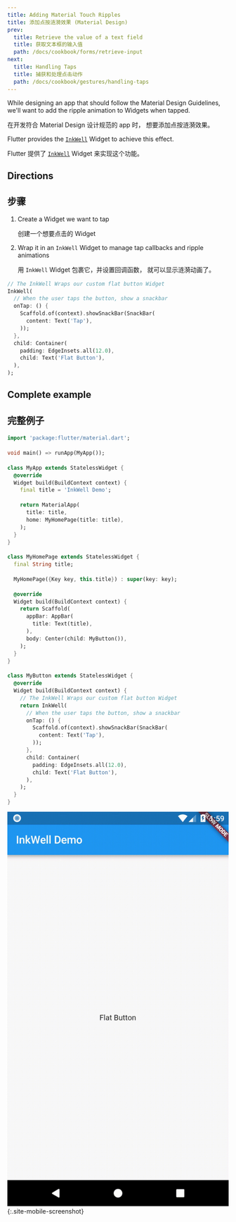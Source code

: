 ```yaml
---
title: Adding Material Touch Ripples
title: 添加点按涟漪效果 (Material Design)
prev:
  title: Retrieve the value of a text field
  title: 获取文本框的输入值
  path: /docs/cookbook/forms/retrieve-input
next:
  title: Handling Taps
  title: 捕获和处理点击动作
  path: /docs/cookbook/gestures/handling-taps
---
```


While designing an app that should follow the Material Design Guidelines, we'll
want to add the ripple animation to Widgets when tapped.

在开发符合 Material Design 设计规范的 app 时， 想要添加点按涟漪效果。

Flutter provides the [`InkWell`]({{site.api}}/flutter/material/InkWell-class.html)
Widget to achieve this effect.

Flutter 提供了 [`InkWell`]({{site.api}}/flutter/material/InkWell-class.html) Widget 来实现这个功能。

## Directions

## 步骤

  1. Create a Widget we want to tap

     创建一个想要点击的 Widget

  2. Wrap it in an `InkWell` Widget to manage tap callbacks and ripple animations

     用 `InkWell` Widget 包裹它，并设置回调函数， 就可以显示涟漪动画了。

<!-- skip -->
```dart
// The InkWell Wraps our custom flat button Widget
InkWell(
  // When the user taps the button, show a snackbar
  onTap: () {
    Scaffold.of(context).showSnackBar(SnackBar(
      content: Text('Tap'),
    ));
  },
  child: Container(
    padding: EdgeInsets.all(12.0),
    child: Text('Flat Button'),
  ),
);
```

## Complete example

## 完整例子

```dart
import 'package:flutter/material.dart';

void main() => runApp(MyApp());

class MyApp extends StatelessWidget {
  @override
  Widget build(BuildContext context) {
    final title = 'InkWell Demo';

    return MaterialApp(
      title: title,
      home: MyHomePage(title: title),
    );
  }
}

class MyHomePage extends StatelessWidget {
  final String title;

  MyHomePage({Key key, this.title}) : super(key: key);

  @override
  Widget build(BuildContext context) {
    return Scaffold(
      appBar: AppBar(
        title: Text(title),
      ),
      body: Center(child: MyButton()),
    );
  }
}

class MyButton extends StatelessWidget {
  @override
  Widget build(BuildContext context) {
    // The InkWell Wraps our custom flat button Widget
    return InkWell(
      // When the user taps the button, show a snackbar
      onTap: () {
        Scaffold.of(context).showSnackBar(SnackBar(
          content: Text('Tap'),
        ));
      },
      child: Container(
        padding: EdgeInsets.all(12.0),
        child: Text('Flat Button'),
      ),
    );
  }
}
```

![Ripples Demo](/images/cookbook/ripples.gif){:.site-mobile-screenshot}
